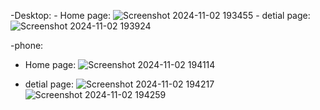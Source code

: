 -Desktop:
    - Home page: ![Screenshot 2024-11-02 193455](https://github.com/user-attachments/assets/c8017513-be22-461c-bc73-b809a9c5471f)
    - detial page: ![Screenshot 2024-11-02 193924](https://github.com/user-attachments/assets/a92e1e7d-874c-49ef-ac80-ca43fc8a37f1)

-phone: 

   - Home page: ![Screenshot 2024-11-02 194114](https://github.com/user-attachments/assets/a513e92e-ffdc-4c74-8315-f259ffbe8dbc)

 - detial page: 
    ![Screenshot 2024-11-02 194217](https://github.com/user-attachments/assets/60b69875-0b4f-4a56-bf5a-e62cf35f25ee)
    ![Screenshot 2024-11-02 194259](https://github.com/user-attachments/assets/582e449d-5378-4816-9f49-a232174e5050)



